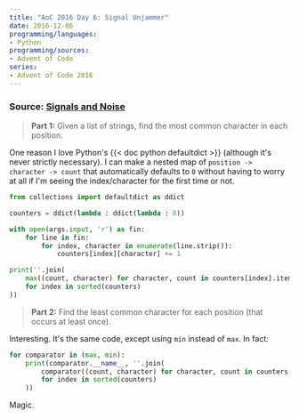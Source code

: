 ```yaml
---
title: "AoC 2016 Day 6: Signal Unjammer"
date: 2016-12-06
programming/languages:
- Python
programming/sources:
- Advent of Code
series:
- Advent of Code 2016
---
```

### Source: [Signals and Noise](http://adventofcode.com/2016/day/6)

> **Part 1:** Given a list of strings, find the most common character in each position.

<!--more-->

One reason I love Python's {{< doc python defaultdict >}} (although it's never strictly necessary). I can make a nested map of `position -> character -> count` that automatically defaults to `0` without having to worry at all if I'm seeing the index/character for the first time or not.

```python
from collections import defaultdict as ddict

counters = ddict(lambda : ddict(lambda : 0))

with open(args.input, 'r') as fin:
    for line in fin:
        for index, character in enumerate(line.strip()):
            counters[index][character] += 1

print(''.join(
    max((count, character) for character, count in counters[index].items())[1]
    for index in sorted(counters)
))
```

> **Part 2:** Find the least common character for each position (that occurs at least once).

Interesting. It's the same code, except using `min` instead of `max`. In fact:

```python
for comparator in (max, min):
    print(comparator.__name__, ''.join(
        comparator((count, character) for character, count in counters[index].items())[1]
        for index in sorted(counters)
    ))
```

Magic.
